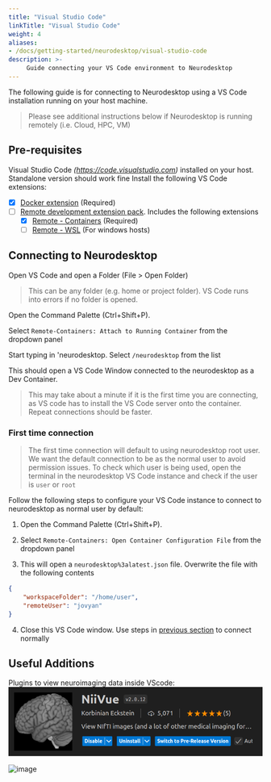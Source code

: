 ```yaml
---
title: "Visual Studio Code"
linkTitle: "Visual Studio Code"
weight: 4
aliases: 
- /docs/getting-started/neurodesktop/visual-studio-code
description: >-
     Guide connecting your VS Code environment to Neurodesktop
---
```


The following guide is for connecting to Neurodesktop using a VS Code installation running on your host machine.
> Please see additional instructions below if Neurodesktop is running remotely  (i.e. Cloud, HPC, VM)

## Pre-requisites
<!-- markdown-link-check-disable -->
Visual Studio Code _(https://code.visualstudio.com)_ installed on your host. Standalone version should work fine
Install the following VS Code extensions:
- [x] [Docker extension](https://marketplace.visualstudio.com/items?itemName=ms-azuretools.vscode-docker) (Required)
- [ ] [Remote development extension pack](https://marketplace.visualstudio.com/items?itemName=ms-vscode-remote.vscode-remote-extensionpack). Includes the following extensions
  - [x] [Remote - Containers](https://marketplace.visualstudio.com/items?itemName=ms-vscode-remote.remote-containers) (Required)
  - [ ] [Remote - WSL](https://marketplace.visualstudio.com/items?itemName=ms-vscode-remote.remote-wsl) (For windows hosts)
<!-- markdown-link-check-enable -->

## Connecting to Neurodesktop

Open VS Code and open a Folder (File > Open Folder)
> This can be any folder (e.g. home or project folder). VS Code runs into errors if no folder is opened.

Open the Command Palette (Ctrl+Shift+P). 

Select `Remote-Containers: Attach to Running Container` from the dropdown panel

Start typing in 'neurodesktop. Select `/neurodesktop` from the list

This should open a VS Code Window connected to the neurodesktop as a Dev Container. 

> This may take about a minute if it is the first time you are connecting, as VS code has to install the VS Code server onto the container. Repeat connections should be faster.

### First time connection
> The first time connection will default to using neurodesktop root user. We want the default connection to be as the normal user to avoid permission issues.
To check which user is being used, open the terminal in the neurodesktop VS Code instance and check if the user is `user` or `root`

Follow the following steps to configure your VS Code instance to connect to neurodesktop as normal user by default:

1. Open the Command Palette (Ctrl+Shift+P). 

2. Select `Remote-Containers: Open Container Configuration File` from the dropdown panel

3. This will open a `neurodesktop%3alatest.json` file. Overwrite the file with the following contents

```json
{
	"workspaceFolder": "/home/user",
	"remoteUser": "jovyan"
}
```

4. Close this VS Code window. Use steps in [previous section](https://neurodesk.org/docs/getting-started/neurodesktop/visual-studio-code/#connecting-to-neurodesktop) to connect normally

## Useful Additions
Plugins to view neuroimaging data inside VScode:
![niivue-vscode](/static/docs/getting-started/neurocommand/niivue_vscode.png)

![image](https://user-images.githubusercontent.com/4021595/163663250-4e8894c6-ea26-4224-b619-87f5485880c1.png)

